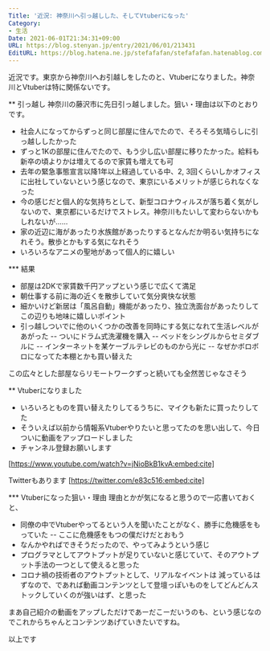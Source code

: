 ```yaml
---
Title: '近況: 神奈川へ引っ越しした、そしてVtuberになった'
Category:
- 生活
Date: 2021-06-01T21:34:31+09:00
URL: https://blog.stenyan.jp/entry/2021/06/01/213431
EditURL: https://blog.hatena.ne.jp/stefafafan/stefafafan.hatenablog.com/atom/entry/26006613770944768
---
```


近況です。東京から神奈川へお引越しをしたのと、Vtuberになりました。神奈川とVtuberは特に関係ないです。

** 引っ越し
神奈川の藤沢市に先日引っ越しました。狙い・理由は以下のとおりです。

- 社会人になってからずっと同じ部屋に住んでたので、そろそろ気晴らしに引っ越ししたかった
- ずっと1Kの部屋に住んでたので、もう少し広い部屋に移りたかった。給料も新卒の頃よりかは増えてるので家賃も増えても可
- 去年の緊急事態宣言以降1年以上経過している中、2, 3回くらいしかオフィスに出社していないという感じなので、東京にいるメリットが感じられなくなった
- 今の感じだと個人的な気持ちとして、新型コロナウィルスが落ち着く気がしないので、東京都にいるだけでストレス。神奈川もたいして変わらないかもしれないが……
- 家の近辺に海があったり水族館があったりするとなんだか明るい気持ちになれそう。散歩とかもする気になれそう
- いろいろなアニメの聖地があって個人的に嬉しい

*** 結果
- 部屋は2DKで家賃数千円アップという感じで広くて満足
- 朝仕事する前に海の近くを散歩していて気分爽快な状態
- 細かいけど新居は「風呂自動」機能があったり、独立洗面台があったりしてこの辺りも地味に嬉しいポイント
- 引っ越しついでに他のいくつかの改善を同時にする気になれて生活レベルがあがった
-- ついにドラム式洗濯機を購入
-- ベッドをシングルからセミダブルに
-- インターネットを某ケーブルテレビのものから光に
-- なぜかボロボロになってた本棚とかも買い替えた

この広々とした部屋ならリモートワークずっと続いても全然苦じゃなさそう

** Vtuberになりました
- いろいろとものを買い替えたりしてるうちに、マイクも新たに買ったりしてた
- そういえば以前から情報系Vtuberやりたいと思ってたのを思い出して、今日ついに動画をアップロードしました
- チャンネル登録お願いします

[https://www.youtube.com/watch?v=jNioBkB1kvA:embed:cite]

Twitterもあります
[https://twitter.com/e83c516:embed:cite]


*** Vtuberになった狙い・理由
理由とかが気になると思うので一応書いておくと、

- 同僚の中でVtuberやってるという人を聞いたことがなく、勝手に危機感をもっていた
-- ここに危機感をもつの僕だけだとおもう
- なんかやればできそうだったので、やってみようという感じ
- プログラマとしてアウトプットが足りていないと感じていて、そのアウトプット手法の一つとして使えると思った
- コロナ禍の技術者のアウトプットとして、リアルなイベントは 減っているはずなので、であれば動画コンテンツとして登壇っぽいものをしてどんどんストックしていくのが強いはず、と思った

まあ自己紹介の動画をアップしただけであーだこーだいうのも、という感じなのでこれからちゃんとコンテンツあげていきたいですね。

以上です
